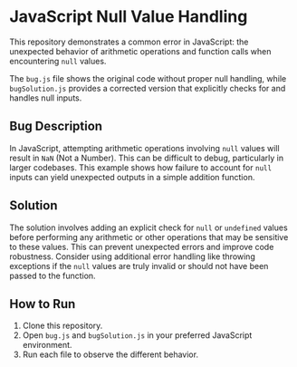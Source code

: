 # JavaScript Null Value Handling

This repository demonstrates a common error in JavaScript:  the unexpected behavior of arithmetic operations and function calls when encountering `null` values.

The `bug.js` file shows the original code without proper null handling, while `bugSolution.js` provides a corrected version that explicitly checks for and handles null inputs.

## Bug Description

In JavaScript, attempting arithmetic operations involving `null` values will result in `NaN` (Not a Number).  This can be difficult to debug, particularly in larger codebases. This example shows how failure to account for `null` inputs can yield unexpected outputs in a simple addition function.

## Solution

The solution involves adding an explicit check for `null` or `undefined` values before performing any arithmetic or other operations that may be sensitive to these values.  This can prevent unexpected errors and improve code robustness. Consider using additional error handling like throwing exceptions if the `null` values are truly invalid or should not have been passed to the function. 

## How to Run

1. Clone this repository.
2. Open `bug.js` and `bugSolution.js` in your preferred JavaScript environment.
3. Run each file to observe the different behavior.
